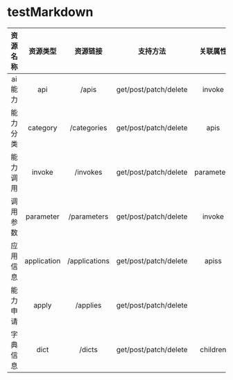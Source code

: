 # testMarkdown
| 资源名称 |  资源类型   |   资源链接    |       支持方法       |  关联属性  | 备注 |
| :------: | :---------: | :-----------: | :-------------------: | :--------: | :--: |
| ai 能力  |     api     |     /apis     | get/post/patch/delete |   invoke   |      |
| 能力分类 |  category   |  /categories  | get/post/patch/delete |    apis    |      |
| 能力调用 |   invoke    |   /invokes    | get/post/patch/delete  | parameters |      |
| 调用参数 |  parameter  |  /parameters  | get/post/patch/delete  |   invoke   |      |
| 应用信息 | application | /applications | get/post/patch/delete   |   apiss    |      |
| 能力申请 |    apply    |   /applies    | get/post/patch/delete   |             |       |
| 字典信息 |    dict     |    /dicts     | get/post/patch/delete   |  children  |      |
